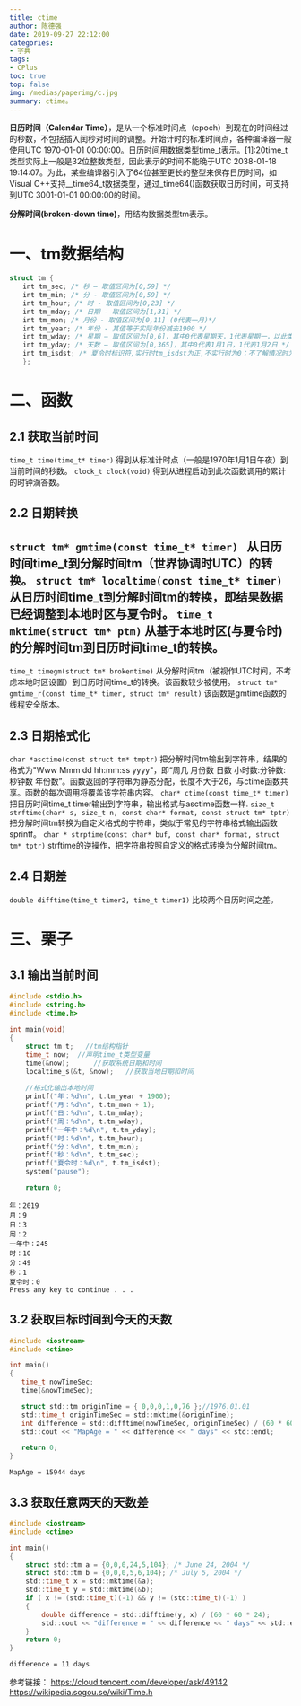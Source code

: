 ```yaml
---
title: ctime
author: 陈德强
date: 2019-09-27 22:12:00
categories:
- 字典
tags:
- CPlus
toc: true
top: false
img: /medias/paperimg/c.jpg
summary: ctime。
---
```


**日历时间（Calendar Time）**，是从一个标准时间点（epoch）到现在的时间经过的秒数，不包括插入闰秒对时间的调整。开始计时的标准时间点，各种编译器一般使用UTC 1970-01-01 00:00:00。日历时间用数据类型time_t表示。[1]:20time_t类型实际上一般是32位整数类型，因此表示的时间不能晚于UTC 2038-01-18 19:14:07。为此，某些编译器引入了64位甚至更长的整型来保存日历时间，如Visual C++支持__time64_t数据类型，通过_time64()函数获取日历时间，可支持到UTC 3001-01-01 00:00:00的时间。

**分解时间(broken-down time)**，用结构数据类型tm表示。

# 一、tm数据结构
```c
struct tm {
　　int tm_sec; /* 秒 – 取值区间为[0,59] */
　　int tm_min; /* 分 - 取值区间为[0,59] */
　　int tm_hour; /* 时 - 取值区间为[0,23] */
　　int tm_mday; /* 日期 - 取值区间为[1,31] */
　　int tm_mon; /* 月份 - 取值区间为[0,11] (0代表一月)*/
　　int tm_year; /* 年份 - 其值等于实际年份减去1900 */
　　int tm_wday; /* 星期 – 取值区间为[0,6]，其中0代表星期天，1代表星期一，以此类推 */
　　int tm_yday; /* 天数 – 取值区间为[0,365]，其中0代表1月1日，1代表1月2日 */
　　int tm_isdst; /* 夏令时标识符,实行时tm_isdst为正,不实行时为0；不了解情况时为负。*/
　　};
```

# 二、函数

## 2.1 获取当前时间
`time_t time(time_t* timer)`
得到从标准计时点（一般是1970年1月1日午夜）到当前时间的秒数。
`clock_t clock(void)`
得到从进程启动到此次函数调用的累计的时钟滴答数。
## 2.2 日期转换
`struct tm* gmtime(const time_t* timer) `
从日历时间time_t到分解时间tm（世界协调时**UTC**）的转换。
`struct tm* localtime(const time_t* timer)`
从日历时间time_t到分解时间tm的转换，即结果数据已经调整到**本地时区**与夏令时。
`time_t mktime(struct tm* ptm)`
从基于本地时区(与夏令时)的分解时间tm到日历时间time_t的转换。
---------
`time_t timegm(struct tm* brokentime)`
从分解时间tm（被视作UTC时间，不考虑本地时区设置）到日历时间time_t的转换。该函数较少被使用。
`struct tm* gmtime_r(const time_t* timer, struct tm* result)`
该函数是gmtime函数的线程安全版本。

## 2.3 日期格式化
`char *asctime(const struct tm* tmptr)`
把分解时间tm输出到字符串，结果的格式为"Www Mmm dd hh:mm:ss yyyy"，即“周几 月份数 日数 小时数:分钟数:秒钟数 年份数”。函数返回的字符串为静态分配，长度不大于26，与ctime函数共享。函数的每次调用将覆盖该字符串内容。
`char* ctime(const time_t* timer)`
把日历时间time_t timer输出到字符串，输出格式与asctime函数一样.
`size_t strftime(char* s, size_t n, const char* format, const struct tm* tptr)`
把分解时间tm转换为自定义格式的字符串，类似于常见的字符串格式输出函数sprintf。
`char * strptime(const char* buf, const char* format, struct tm* tptr)`
strftime的逆操作，把字符串按照自定义的格式转换为分解时间tm。

## 2.4 日期差
`double difftime(time_t timer2, time_t timer1)`
比较两个日历时间之差。

# 三、栗子

## 3.1 输出当前时间

```c
#include <stdio.h>
#include <string.h>
#include <time.h>
 
int main(void)
{
    struct tm t;   //tm结构指针
	time_t now;  //声明time_t类型变量
	time(&now);      //获取系统日期和时间
	localtime_s(&t, &now);   //获取当地日期和时间
        
    //格式化输出本地时间
    printf("年：%d\n", t.tm_year + 1900);
	printf("月：%d\n", t.tm_mon + 1);
	printf("日：%d\n", t.tm_mday);
	printf("周：%d\n", t.tm_wday);
	printf("一年中：%d\n", t.tm_yday);
	printf("时：%d\n", t.tm_hour);
	printf("分：%d\n", t.tm_min);
	printf("秒：%d\n", t.tm_sec);
	printf("夏令时：%d\n", t.tm_isdst);
	system("pause");

	return 0;
```
```
年：2019
月：9
日：3
周：2
一年中：245
时：10
分：49
秒：1
夏令时：0
Press any key to continue . . .
```

## 3.2 获取目标时间到今天的天数
```c
#include <iostream>
#include <ctime>

int main()
{
   time_t nowTimeSec;  
   time(&nowTimeSec);      

   struct std::tm originTime = { 0,0,0,1,0,76 };//1976.01.01
   std::time_t originTimeSec = std::mktime(&originTime);
   int difference = std::difftime(nowTimeSec, originTimeSec) / (60 * 60 * 24);
   std::cout << "MapAge = " << difference << " days" << std::endl;

   return 0;
}
```
```
MapAge = 15944 days
```
## 3.3 获取任意两天的天数差
```c
#include <iostream>
#include <ctime>

int main()
{
    struct std::tm a = {0,0,0,24,5,104}; /* June 24, 2004 */
    struct std::tm b = {0,0,0,5,6,104}; /* July 5, 2004 */
    std::time_t x = std::mktime(&a);
    std::time_t y = std::mktime(&b);
    if ( x != (std::time_t)(-1) && y != (std::time_t)(-1) )
    {
        double difference = std::difftime(y, x) / (60 * 60 * 24);
        std::cout << "difference = " << difference << " days" << std::endl;
    }
    return 0;
}
```
```
difference = 11 days
```


参考链接：
https://cloud.tencent.com/developer/ask/49142
https://wikipedia.sogou.se/wiki/Time.h